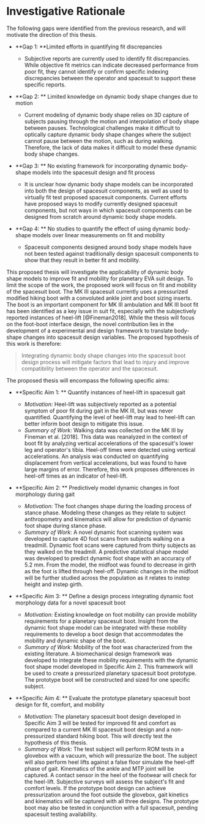 # Investigative Rationale

The following gaps were identified from the previous research, and will motivate the direction of this thesis. 

- **Gap 1: **Limited efforts in quantifying fit discrepancies
  - Subjective reports are currently used to identify fit discrepancies. While objective fit metrics can indicate decreased performance from poor fit, they cannot identify or confirm specific indexing discrepancies between the operator and spacesuit to support these specific reports.

- **Gap 2: ** Limited knowledge on dynamic body shape changes due to motion
  - Current modeling of dynamic body shape relies on 3D capture of subjects pausing through the motion and interpolation of body shape between pauses. Technological challenges make it difficult to optically capture dynamic body shape changes where the subject cannot pause between the motion, such as during walking. Therefore, the lack of data makes it difficult to model these dynamic body shape changes. 

- **Gap 3: ** No existing framework for incorporating dynamic body-shape models into the spacesuit design and fit process
  - It is unclear how dynamic body shape models can be incorporated into both the design of spacesuit components, as well as used to virtually fit test proposed spacesuit components. Current efforts have proposed ways to modify currently designed spacesuit components, but not ways in which spacesuit components can be designed from scratch around dynamic body shape models. 

- **Gap 4: ** No studies to quantify the effect of using dynamic body-shape models over linear measurements on fit and mobility
  - Spacesuit components designed around body shape models have not been tested against traditionally design spacesuit components to show that they result in better fit and mobility. 

This proposed thesis will investigate the applicability of dynamic body shape models to improve fit and mobility for planetary EVA suit design. 
To limit the scope of the work, the proposed work will focus on fit and mobility of the spacesuit boot.
The MK III spacesuit currently uses a pressurized modified hiking boot with a convoluted ankle joint and boot sizing inserts.
The boot is an important component for MK III ambulation and MK III boot fit has been identified as a key issue in suit fit, especially with the subjectively reported instances of heel-lift [@Fineman2018].
While the thesis will focus on the foot-boot interface design, the novel contribution lies in the development of a experimental and design framework to translate body-shape changes into spacesuit design variables.
The proposed hypothesis of this work is therefore:

> Integrating dynamic body shape changes into the spacesuit boot design process will mitigate factors that lead to injury and improve compatibility between the operator and the spacesuit. 

The proposed thesis will encompass the following specific aims:

- **Specific Aim 1: ** Quantify instances of heel-lift in spacesuit gait 
    - *Motivation:* Heel-lift was subjectively reported as a potential symptom of poor fit during gait in the MK III, but was never quantified. Quantifying the level of heel-lift may lead to heel-lift can better inform boot design to mitigate this issue. 
    - *Summary of Work:* Walking data was collected on the MK III by Fineman et al. [2018]. This data was reanalyzed in the context of boot fit by analyzing vertical accelerations of the spacesuit's lower leg and operator's tibia. Heel-off times were detected using vertical accelerations. An analysis was conducted on quantifying displacement from vertical accelerations, but was found to have large margins of error. Therefore, this work proposes differences in heel-off times as an indicator of heel-lift. 

- **Specific Aim 2: ** Predictively model dynamic changes in foot morphology during gait
    - *Motivation:* The foot changes shape during the loading process of stance phase. Modeling these changes as they relate to subject anthropometry and kinematics will allow for prediction of dynamic foot shape during stance phase. 
    - *Summary of Work:* A novel dynamic foot scanning system was developed to capture 4D foot scans from subjects walking on a treadmill. Dynamic foot scans were captured from thirty subjects as they walked on the treadmill. A predictive statistical shape model was developed to predict dynamic foot shape with an accuracy of 5.2 mm. From the model, the midfoot was found to decrease in girth as the foot is lifted through heel-off. Dynamic changes in the midfoot will be further studied across the population as it relates to instep height and instep girth. 

- **Specific Aim 3: ** Define a design process integrating dynamic foot morphology data for a novel spacesuit boot 
    - *Motivation:* Existing knowledge on foot mobility can provide mobility requirements for a planetary spacesuit boot. Insight from the dynamic foot shape model can be integrated with these mobility requirements to develop a boot design that accommodates the mobility and dynamic shape of the boot. 
    - *Summary of Work:* Mobility of the foot was characterized from the existing literature. A biomechanical design framework was developed to integrate these mobility requirements with the dynamic foot shape model developed in Specific Aim 2. This framework will be used to create a pressurized planetary spacesuit boot prototype. The prototype boot will be constructed and sized for one specific subject. 
- **Specific Aim 4: ** Evaluate the prototype planetary spacesuit boot design for fit, comfort, and mobility
    - *Motivation:* The planetary spacesuit boot design developed in Specific Aim 3 will be tested for improved fit and comfort as compared to a current MK III spacesuit boot design and a non-pressurized standard hiking boot. This will directly test the hypothesis of this thesis. 
    - *Summary of Work:* The test subject will perform ROM tests in a glovebox with a vacuum, which will pressurize the boot. The subject will also perform heel lifts against a false floor simulate the heel-off phase of gait. Kinematics of the ankle and MTP joint will be captured. A contact sensor in the heel of the footwear will check for the heel-lift. Subjective surveys will assess the subject's fit and comfort levels. If the prototype boot design can achieve pressurization around the foot outside the glovebox, gait kinetics and kinematics will be captured with all three designs. The prototype boot may also be tested in conjunction with a full spacesuit, pending spacesuit testing availability. 

